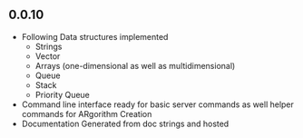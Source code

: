## 0.0.10

- Following Data structures implemented
  - Strings
  - Vector
  - Arrays (one-dimensional as well as multidimensional)
  - Queue
  - Stack
  - Priority Queue
- Command line interface ready for basic server commands as well helper commands for ARgorithm Creation
- Documentation Generated from doc strings and hosted